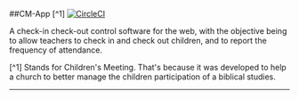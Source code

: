 ##CM-App [^1]
[![CircleCI](https://circleci.com/gh/alandamatta/ccus-cm/tree/main.svg?style=svg)](https://circleci.com/gh/alandamatta/ccus-cm/tree/main)


A check-in check-out control software 
for the web, with the objective being 
to allow teachers to check in and check out 
children, and to report the frequency of attendance.

[^1] Stands for Children's Meeting.
That's because it was developed to help a church to better manage the children participation of a biblical studies.

---

